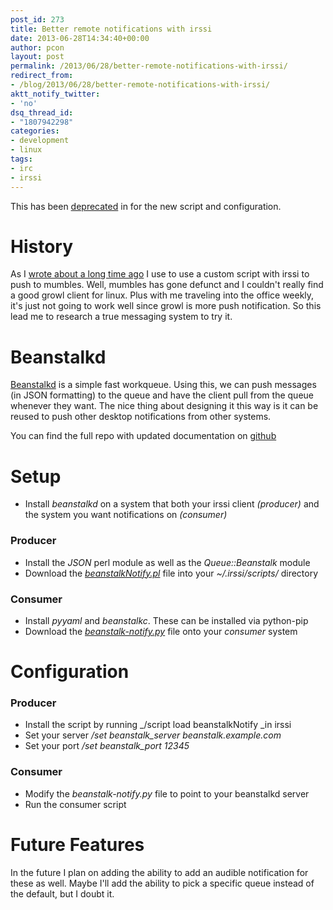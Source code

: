 ```yaml
---
post_id: 273
title: Better remote notifications with irssi
date: 2013-06-28T14:34:40+00:00
author: pcon
layout: post
permalink: /2013/06/28/better-remote-notifications-with-irssi/
redirect_from:
- /blog/2013/06/28/better-remote-notifications-with-irssi/
aktt_notify_twitter:
- 'no'
dsq_thread_id:
- "1807942298"
categories:
- development
- linux
tags:
- irc
- irssi
---
```


<div class="notification is-warning is-light">This has been <a title="Even better remote notifications with Irssi" href="/2013/07/26/even-better-remote-notifications-with-irssi/">deprecated</a> in for the new script and configuration.
</div>

# History

As I [wrote about a long time ago](/2009/08/31/irssi-mumbles-push-notification-goodness/ "irssi + mumbles == push notification goodness") I use to use a custom script with irssi to push to mumbles. Well, mumbles has gone defunct and I couldn't really find a good growl client for linux. Plus with me traveling into the office weekly, it's just not going to work well since growl is more push notification. So this lead me to research a true messaging system to try it.

# Beanstalkd

[Beanstalkd](http://kr.github.io/beanstalkd/) is a simple fast workqueue.  Using this, we can push messages (in JSON formatting) to the queue and have the client pull from the queue whenever they want.  The nice thing about designing it this way is it can be reused to push other desktop notifications from other systems.

You can find the full repo with updated documentation on [github](https://github.com/pcon/irssi/tree/master/beanstalkNotify)

# Setup

* Install _beanstalkd_ on a system that both your irssi client _(producer)_ and the system you want notifications on _(consumer)_

### Producer

* Install the _JSON_ perl module as well as the _Queue::Beanstalk_ module
* Download the _[beanstalkNotify.pl](https://raw.github.com/pcon/irssi/master/beanstalkNotify/beanstalkNotify.pl)_ file into your _~/.irssi/scripts/_ directory

### Consumer

* Install _pyyaml_ and _beanstalkc_. These can be installed via python-pip
* Download the _[beanstalk-notify.py](https://raw.github.com/pcon/irssi/master/beanstalkNotify/beanstalk-notify.py)_ file onto your _consumer_ system

# Configuration

### Producer

* Install the script by running _/script load beanstalkNotify _in irssi
* Set your server _/set beanstalk_server beanstalk.example.com_
* Set your port _/set beanstalk_port 12345_

### Consumer

* Modify the _beanstalk-notify.py_ file to point to your beanstalkd server
* Run the consumer script

# Future Features

In the future I plan on adding the ability to add an audible notification for these as well.  Maybe I'll add the ability to pick a specific queue instead of the default, but I doubt it.